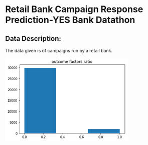 # Retail Bank Campaign Response Prediction-YES Bank Datathon 

## Data Description:
<p>The data given is of campaigns run by a retail bank.</p> 










![Screenshot](https://github.com/shubhampatil1/Retail-Bank-Campaign-Response-Prediction-YES-Bank-Datathon-/blob/master/outcome%20factors%20ratio.png)
